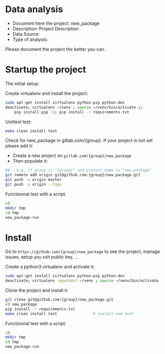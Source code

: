 # Data analysis
- Document here the project: new_package
- Description: Project Description
- Data Source:
- Type of analysis:

Please document the project the better you can.

# Startup the project

The initial setup.

Create virtualenv and install the project:
```bash
sudo apt-get install virtualenv python-pip python-dev
deactivate; virtualenv ~/venv ; source ~/venv/bin/activate ;\
    pip install pip -U; pip install -r requirements.txt
```

Unittest test:
```bash
make clean install test
```

Check for new_package in gitlab.com/{group}.
If your project is not set please add it:

- Create a new project on `gitlab.com/{group}/new_package`
- Then populate it:

```bash
##   e.g. if group is "{group}" and project_name is "new_package"
git remote add origin git@github.com:{group}/new_package.git
git push -u origin master
git push -u origin --tags
```

Functionnal test with a script:

```bash
cd
mkdir tmp
cd tmp
new_package-run
```

# Install

Go to `https://github.com/{group}/new_package` to see the project, manage issues,
setup you ssh public key, ...

Create a python3 virtualenv and activate it:

```bash
sudo apt-get install virtualenv python-pip python-dev
deactivate; virtualenv -ppython3 ~/venv ; source ~/venv/bin/activate
```

Clone the project and install it:

```bash
git clone git@github.com:{group}/new_package.git
cd new_package
pip install -r requirements.txt
make clean install test                # install and test
```
Functionnal test with a script:

```bash
cd
mkdir tmp
cd tmp
new_package-run
```
